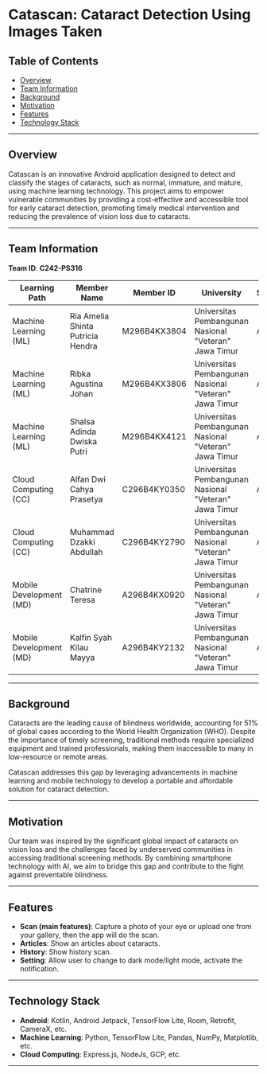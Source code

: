 # Catascan: Cataract Detection Using Images Taken

## Table of Contents
- [Overview](#overview)
- [Team Information](#team-information)
- [Background](#background)
- [Motivation](#motivation)
- [Features](#features)
- [Technology Stack](#technology-stack)

---

## Overview
Catascan is an innovative Android application designed to detect and classify the stages of cataracts, such as normal, immature, and mature, using machine learning technology. This project aims to empower vulnerable communities by providing a cost-effective and accessible tool for early cataract detection, promoting timely medical intervention and reducing the prevalence of vision loss due to cataracts.

---

## Team Information
**Team ID**: **C242-PS316**

| Learning Path         | Member Name                         | Member ID       | University                                                     | Status  |
|-----------------------|-------------------------------------|-----------------|----------------------------------------------------------------|---------|
| Machine Learning (ML) | Ria Amelia Shinta Putricia Hendra  | M296B4KX3804   | Universitas Pembangunan Nasional "Veteran" Jawa Timur         | Active  |
| Machine Learning (ML) | Ribka Agustina Johan               | M296B4KX3806   | Universitas Pembangunan Nasional "Veteran" Jawa Timur         | Active  |
| Machine Learning (ML) | Shalsa Adinda Dwiska Putri         | M296B4KX4121   | Universitas Pembangunan Nasional "Veteran" Jawa Timur         | Active  |
| Cloud Computing (CC)  | Alfan Dwi Cahya Prasetya           | C296B4KY0350   | Universitas Pembangunan Nasional "Veteran" Jawa Timur         | Active  |
| Cloud Computing (CC)  | Muhammad Dzakki Abdullah           | C296B4KY2790   | Universitas Pembangunan Nasional "Veteran" Jawa Timur         | Active  |
| Mobile Development (MD)| Chatrine Teresa                   | A296B4KX0920   | Universitas Pembangunan Nasional "Veteran" Jawa Timur         | Active  |
| Mobile Development (MD)| Kalfin Syah Kilau Mayya           | A296B4KY2132   | Universitas Pembangunan Nasional "Veteran" Jawa Timur         | Active  |

---

## Background
Cataracts are the leading cause of blindness worldwide, accounting for 51% of global cases according to the World Health Organization (WHO). Despite the importance of timely screening, traditional methods require specialized equipment and trained professionals, making them inaccessible to many in low-resource or remote areas.

Catascan addresses this gap by leveraging advancements in machine learning and mobile technology to develop a portable and affordable solution for cataract detection.

---

## Motivation
Our team was inspired by the significant global impact of cataracts on vision loss and the challenges faced by underserved communities in accessing traditional screening methods. By combining smartphone technology with AI, we aim to bridge this gap and contribute to the fight against preventable blindness.

---

## Features
- **Scan (main features)**: Capture a photo of your eye or upload one from your gallery, then the app will do the scan.
- **Articles**: Show an articles about cataracts.
- **History**: Show history scan.
- **Setting**: Allow user to change to dark mode/light mode, activate the notification.

---

## Technology Stack
- **Android**: Kotlin, Android Jetpack, TensorFlow Lite, Room, Retrofit, CameraX, etc.
- **Machine Learning**: Python, TensorFlow Lite, Pandas, NumPy, Matplotlib, etc.
- **Cloud Computing**: Express.js, NodeJs, GCP, etc.

---

